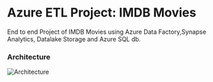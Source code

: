 # Azure ETL Project: IMDB Movies

End to end Project of IMDB Movies using Azure Data Factory,Synapse Analytics, Datalake Storage and Azure SQL db. 

### Architecture 

![Architecture](https://drive.google.com/uc?id=16_waj0iR35YVoX3lklU4OAj3zEuaPbPi)
